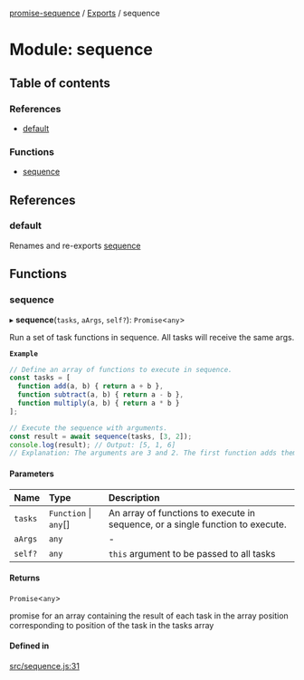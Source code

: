 [promise-sequence](../README.md) / [Exports](../modules.md) / sequence

# Module: sequence

## Table of contents

### References

- [default](sequence.md#default)

### Functions

- [sequence](sequence.md#sequence)

## References

### default

Renames and re-exports [sequence](sequence.md#sequence)

## Functions

### sequence

▸ **sequence**(`tasks`, `aArgs`, `self?`): `Promise`<`any`\>

Run a set of task functions in sequence.  All tasks will
receive the same args.

**`Example`**

```ts
// Define an array of functions to execute in sequence.
const tasks = [
  function add(a, b) { return a + b },
  function subtract(a, b) { return a - b },
  function multiply(a, b) { return a * b }
];

// Execute the sequence with arguments.
const result = await sequence(tasks, [3, 2]);
console.log(result); // Output: [5, 1, 6]
// Explanation: The arguments are 3 and 2. The first function adds them to get 5. The second function subtracts 2 from 3, resulting in-1. The third function multiplies 2 with 3, resulting 6.
```

#### Parameters

| Name | Type | Description |
| :------ | :------ | :------ |
| `tasks` | `Function` \| `any`[] | An array of functions to execute in sequence, or a single function to execute. |
| `aArgs` | `any` | - |
| `self?` | `any` | `this` argument to be passed to all tasks |

#### Returns

`Promise`<`any`\>

promise for an array containing
the result of each task in the array position corresponding
to position of the task in the tasks array

#### Defined in

[src/sequence.js:31](https://github.com/snowyu/promise-sequence.js/blob/453a011/src/sequence.js#L31)
